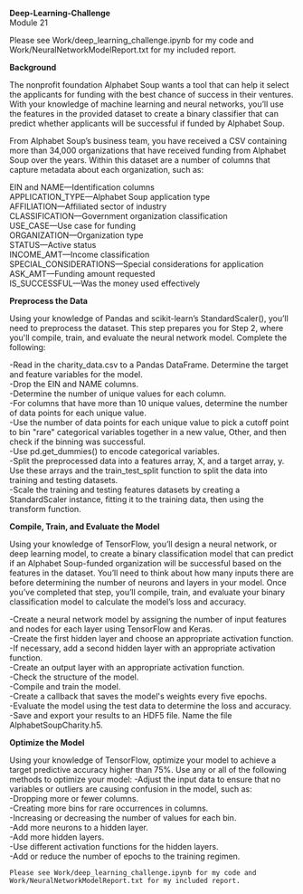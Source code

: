 **Deep-Learning-Challenge**  
Module 21 

Please see Work/deep_learning_challenge.ipynb for my code and Work/NeuralNetworkModelReport.txt for my included report.

**Background**

The nonprofit foundation Alphabet Soup wants a tool that can help it select the applicants
for funding with the best chance of success in their ventures. With your knowledge of machine
learning and neural networks, you’ll use the features in the provided dataset to create a binary
classifier that can predict whether applicants will be successful if funded by Alphabet Soup.

From Alphabet Soup’s business team, you have received a CSV containing more than 34,000
organizations that have received funding from Alphabet Soup over the years. Within this dataset
are a number of columns that capture metadata about each organization, such as:

EIN and NAME—Identification columns  
APPLICATION_TYPE—Alphabet Soup application type  
AFFILIATION—Affiliated sector of industry  
CLASSIFICATION—Government organization classification  
USE_CASE—Use case for funding  
ORGANIZATION—Organization type  
STATUS—Active status  
INCOME_AMT—Income classification  
SPECIAL_CONSIDERATIONS—Special considerations for application  
ASK_AMT—Funding amount requested  
IS_SUCCESSFUL—Was the money used effectively  

**Preprocess the Data**

Using your knowledge of Pandas and scikit-learn’s StandardScaler(), you’ll need to preprocess
the dataset. This step prepares you for Step 2, where you'll compile, train, and evaluate the
neural network model. Complete the following:

-Read in the charity_data.csv to a Pandas DataFrame. Determine the target and feature variables for the model.  
-Drop the EIN and NAME columns.  
-Determine the number of unique values for each column.  
-For columns that have more than 10 unique values, determine the number of data points for each unique value.  
-Use the number of data points for each unique value to pick a cutoff point to bin "rare" categorical variables together in a new value, Other, and then check if the binning was successful.  
-Use pd.get_dummies() to encode categorical variables.  
-Split the preprocessed data into a features array, X, and a target array, y. Use these arrays and the train_test_split function to split the data into training and testing datasets.  
-Scale the training and testing features datasets by creating a StandardScaler instance, fitting it to the training data, then using the transform function.

**Compile, Train, and Evaluate the Model**

Using your knowledge of TensorFlow, you’ll design a neural network, or deep learning model,
to create a binary classification model that can predict if an Alphabet Soup-funded organization
will be successful based on the features in the dataset. You’ll need to think about how many 
inputs there are before determining the number of neurons and layers in your model. Once you’ve 
completed that step, you’ll compile, train, and evaluate your binary classification model to 
calculate the model’s loss and accuracy.

-Create a neural network model by assigning the number of input features and nodes for each layer using TensorFlow and Keras.  
-Create the first hidden layer and choose an appropriate activation function.  
-If necessary, add a second hidden layer with an appropriate activation function.  
-Create an output layer with an appropriate activation function.  
-Check the structure of the model.  
-Compile and train the model.  
-Create a callback that saves the model's weights every five epochs.  
-Evaluate the model using the test data to determine the loss and accuracy.  
-Save and export your results to an HDF5 file. Name the file AlphabetSoupCharity.h5.  

**Optimize the Model**

Using your knowledge of TensorFlow, optimize your model to achieve a target predictive
accuracy higher than 75%. Use any or all of the following methods to optimize your model:
-Adjust the input data to ensure that no variables or outliers are causing confusion in the model, such as:  
-Dropping more or fewer columns.  
-Creating more bins for rare occurrences in columns.  
-Increasing or decreasing the number of values for each bin.  
-Add more neurons to a hidden layer.  
-Add more hidden layers.  
-Use different activation functions for the hidden layers.  
-Add or reduce the number of epochs to the training regimen.  

    Please see Work/deep_learning_challenge.ipynb for my code and Work/NeuralNetworkModelReport.txt for my included report. 
